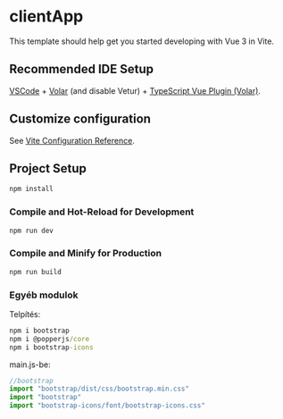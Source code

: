 # clientApp

This template should help get you started developing with Vue 3 in Vite.

## Recommended IDE Setup

[VSCode](https://code.visualstudio.com/) + [Volar](https://marketplace.visualstudio.com/items?itemName=Vue.volar) (and disable Vetur) + [TypeScript Vue Plugin (Volar)](https://marketplace.visualstudio.com/items?itemName=Vue.vscode-typescript-vue-plugin).

## Customize configuration

See [Vite Configuration Reference](https://vitejs.dev/config/).

## Project Setup

```sh
npm install
```

### Compile and Hot-Reload for Development

```sh
npm run dev
```

### Compile and Minify for Production

```sh
npm run build
```


### Egyéb modulok
Telpítés:
```cmd
npm i bootstrap
npm i @popperjs/core
npm i bootstrap-icons
```

main.js-be:
```js
//bootstrap
import "bootstrap/dist/css/bootstrap.min.css"
import "bootstrap"
import "bootstrap-icons/font/bootstrap-icons.css"
```